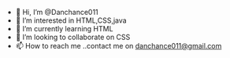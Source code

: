 - 👋 Hi, I’m @Danchance011
- 👀 I’m interested in HTML,CSS,java
- 🌱 I’m currently learning HTML 
- 💞️ I’m looking to collaborate on CSS 
- 📫 How to reach me ..contact me on danchance011@gmail.com

<!---
Danchance011/Danchance011 is a ✨ special ✨ repository because its `README.md` (this file) appears on your GitHub profile.
You can click the Preview link to take a look at your changes.
--->
